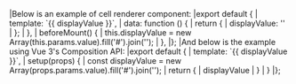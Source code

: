 <framework-specific-section frameworks="vue">
|Below is an example of cell renderer component:
</framework-specific-section>

<framework-specific-section frameworks="vue">
<snippet transform={false}>
|export default {
|    template: `<span>{{ displayValue }}</span>`,
|    data: function () {
|        return {
|            displayValue: ''
|        };
|    },
|    beforeMount() {
|        this.displayValue = new Array(this.params.value).fill('#').join('');
|    },
|};
</snippet>
</framework-specific-section>

<framework-specific-section frameworks="vue">
|And below is the example using Vue 3's Composition API:
</framework-specific-section>

<framework-specific-section frameworks="vue">
<snippet transform={false}>
|export default {
|    template: `<span>{{ displayValue }}</span>`,
|    setup(props) {
|        const displayValue = new Array(props.params.value).fill('#').join('');
|        return {
|            displayValue
|        }
|    }
|};
</snippet>
</framework-specific-section>